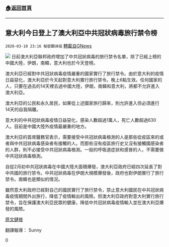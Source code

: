 ###  [:house:返回首頁](https://github.com/ourhimalayas/txt)
---

## 意大利今日登上了澳大利亞中共冠狀病毒旅行禁令榜
`2020-03-10 23:16 秘密翻译组` [轉載自GNews](https://gnews.org/zh-hant/138150/)

![](https://s3-ap-northeast-1.amazonaws.com/news.guo.offload.media/wp-content/uploads/2020/03/10230813/8386925B-2DC2-4B92-A975-9FE165D7289D.png)
日前澳大利亞聯邦政府增加了中共冠狀病毒的旅行禁令名單，除了已經上榜的中國大陸，伊朗，南韓，意大利也於今天登榜。

澳大利亞已經對中共冠狀病毒疫情嚴重的國家實行了旅行禁令。由於意大利的疫情日益惡化，澳大利亞於今天起對意大利實行旅行禁令。晚上6點生效。任何國家的人，只要在過去的14天裡去過中國大陸，伊朗，南韓和意大利，將都不允許進入澳大利亞。

澳大利亞的公民和永久居民，如果從上述國家旅行歸來，則允許進入但必須進行14天的自我隔離。

意大利的中共冠狀病毒疫情日益惡化，感染人數超過1萬人，死亡人數超過630人。目前是中國大陸外疫情最嚴重的地方。

澳大利亞的首席醫務官表示，需要接受中共冠狀病毒檢測的人是那些從疫區來的或者與中共冠狀病毒感染者有接觸的人。而那些沒有疫區旅行史又沒有接觸國感染者的人群，則不必接受中共冠狀病毒檢測。一般的呼吸道症狀和感冒的人，不需要做中共冠狀病毒檢測。

自從2月初中共冠狀病毒在中國大陸大面積爆發，澳大利亞政府已經四次延長了對中共國的旅行禁令。中共冠狀病毒在伊朗大規模爆發後，政府也對伊朗實行了旅行禁令。南韓也是類似的情況。

雖然意大利政府已經對自己的國民實行了旅行禁令，禁止意大利國民在中共冠狀病毒疫情期間外出旅行，降低了疫情輸出的風險。但澳大利亞政府對意大利實行旅行禁令，旨在保護澳大利亞民眾的健康，降低中共冠狀病毒疫情輸入並在澳大利亞爆發的風險。

[原文鏈接](https://www.abc.net.au/news/2020-03-11/coronavirus-australian-travel-ban-extended-to-italy/12045064)

翻譯報導： Sunny

0
